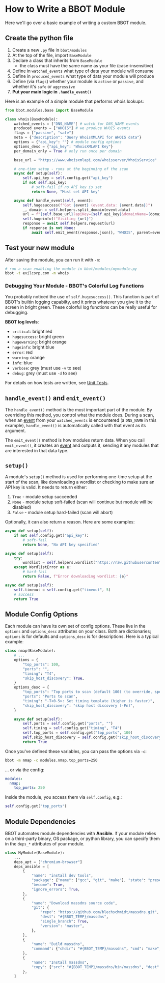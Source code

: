 # How to Write a BBOT Module

Here we'll go over a basic example of writing a custom BBOT module.

## Create the python file

1. Create a new `.py` file in `bbot/modules`
1. At the top of the file, import `BaseModule`
1. Declare a class that inherits from `BaseModule`
   - the class must have the same name as your file (case-insensitive)
1. Define in `watched_events` what type of data your module will consume
1. Define in `produced_events` what type of data your module will produce
1. Define (via `flags`) whether your module is `active` or `passive`, and whether it's `safe` or `aggressive`
1. **Put your main logic in `.handle_event()`**

Here is an example of a simple module that performs whois lookups:

```python title="bbot/modules/whois.py"
from bbot.modules.base import BaseModule

class whois(BaseModule):
    watched_events = ["DNS_NAME"] # watch for DNS_NAME events
    produced_events = ["WHOIS"] # we produce WHOIS events
    flags = ["passive", "safe"]
    meta = {"description": "Query WhoisXMLAPI for WHOIS data"}
    options = {"api_key": ""} # module config options
    options_desc = {"api_key": "WhoisXMLAPI Key"}
    per_domain_only = True # only run once per domain

    base_url = "https://www.whoisxmlapi.com/whoisserver/WhoisService"

    # one-time setup - runs at the beginning of the scan
    async def setup(self):
        self.api_key = self.config.get("api_key")
        if not self.api_key:
            # soft-fail if no API key is set
            return None, "Must set API key"

    async def handle_event(self, event):
        self.hugesuccess(f"Got {event} (event.data: {event.data})")
        _, domain = self.helpers.split_domain(event.data)
        url = f"{self.base_url}?apiKey={self.api_key}&domainName={domain}&outputFormat=JSON"
        self.hugeinfo(f"Visiting {url}")
        response = await self.helpers.request(url)
        if response is not None:
            await self.emit_event(response.json(), "WHOIS", parent=event)
```

## Test your new module

After saving the module, you can run it with `-m`:

```bash
# run a scan enabling the module in bbot/modules/mymodule.py
bbot -t evilcorp.com -m whois
```

### Debugging Your Module - BBOT's Colorful Log Functions

You probably noticed the use of `self.hugesuccess()`. This function is part of BBOT's builtin logging capabilty, and it prints whatever you give it to the screen in bright green. These colorful log functions can be really useful for debugging.

**BBOT log levels**:

- `critical`: bright red
- `hugesuccess`: bright green
- `hugewarning`: bright orange
- `hugeinfo`: bright blue
- `error`: red
- `warning`: orange
- `info`: blue
- `verbose`: grey (must use `-v` to see)
- `debug`: grey (must use `-d` to see)


For details on how tests are written, see [Unit Tests](./tests.md).

## `handle_event()` and `emit_event()`

The `handle_event()` method is the most important part of the module. By overriding this method, you control what the module does. During a scan, when an [event](./scanning/events.md) from your `watched_events` is encountered (a `DNS_NAME` in this example), `handle_event()` is automatically called with that event as its argument.

The `emit_event()` method is how modules return data. When you call `emit_event()`, it creates an [event](./scanning/events.md) and outputs it, sending it any modules that are interested in that data type.

## `setup()`

A module's `setup()` method is used for performing one-time setup at the start of the scan, like downloading a wordlist or checking to make sure an API key is valid. It needs to return either:

1. `True` - module setup succeeded
2. `None` - module setup soft-failed (scan will continue but module will be disabled)
3. `False` - module setup hard-failed (scan will abort)

Optionally, it can also return a reason. Here are some examples:

```python
async def setup(self):
    if not self.config.get("api_key"):
        # soft-fail
        return None, "No API key specified"

async def setup(self):
    try:
        wordlist = self.helpers.wordlist("https://raw.githubusercontent.com/user/wordlist.txt")
    except WordlistError as e:
        # hard-fail
        return False, f"Error downloading wordlist: {e}"

async def setup(self):
    self.timeout = self.config.get("timeout", 5)
    # success
    return True
```

## Module Config Options

Each module can have its own set of config options. These live in the `options` and `options_desc` attributes on your class. Both are dictionaries; `options` is for defaults and `options_desc` is for descriptions. Here is a typical example:

```python title="bbot/modules/nmap.py"
class nmap(BaseModule):
    # ...
    options = {
        "top_ports": 100,
        "ports": "",
        "timing": "T4",
        "skip_host_discovery": True,
    }
    options_desc = {
        "top_ports": "Top ports to scan (default 100) (to override, specify 'ports')",
        "ports": "Ports to scan",
        "timing": "-T<0-5>: Set timing template (higher is faster)",
        "skip_host_discovery": "skip host discovery (-Pn)",
    }

    async def setup(self):
        self.ports = self.config.get("ports", "")
        self.timing = self.config.get("timing", "T4")
        self.top_ports = self.config.get("top_ports", 100)
        self.skip_host_discovery = self.config.get("skip_host_discovery", True)
        return True
```

Once you've defined these variables, you can pass the options via `-c`:

```bash
bbot -m nmap -c modules.nmap.top_ports=250
```

... or via the config:

```yaml title="~/.config/bbot/bbot.yml"
modules:
  nmap:
    top_ports: 250
```

Inside the module, you access them via `self.config`, e.g.:

```python
self.config.get("top_ports")
```

## Module Dependencies

BBOT automates module dependencies with **Ansible**. If your module relies on a third-party binary, OS package, or python library, you can specify them in the `deps_*` attributes of your module.

```python
class MyModule(BaseModule):
    ...
    deps_apt = ["chromium-browser"]
    deps_ansible = [
        {
            "name": "install dev tools",
            "package": {"name": ["gcc", "git", "make"], "state": "present"},
            "become": True,
            "ignore_errors": True,
        },
        {
            "name": "Download massdns source code",
            "git": {
                "repo": "https://github.com/blechschmidt/massdns.git",
                "dest": "#{BBOT_TEMP}/massdns",
                "single_branch": True,
                "version": "master",
            },
        },
        {
            "name": "Build massdns",
            "command": {"chdir": "#{BBOT_TEMP}/massdns", "cmd": "make", "creates": "#{BBOT_TEMP}/massdns/bin/massdns"},
        },
        {
            "name": "Install massdns",
            "copy": {"src": "#{BBOT_TEMP}/massdns/bin/massdns", "dest": "#{BBOT_TOOLS}/", "mode": "u+x,g+x,o+x"},
        },
    ]
```
